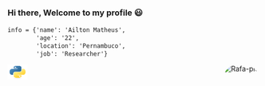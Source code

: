 ### Hi there, Welcome to my profile 😃


```
info = {'name': 'Ailton Matheus',
        'age': '22',
        'location': 'Pernambuco',
        'job': 'Researcher'}
```



  <img align="right" alt="Rafa-pic" height="150" style="border-radius:30px;" src="https://c.tenor.com/APz9XLzrM9YAAAAC/trust-the-force-yoda.gif">
    <img align="center" alt="Rafa-Python" height="30" width="40" src="https://raw.githubusercontent.com/devicons/devicon/master/icons/python/python-original.svg">
</div>

